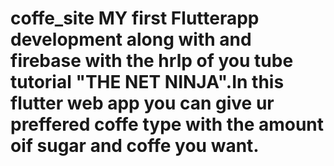# coffe_site MY first Flutterapp development along with and firebase  with the hrlp of you tube tutorial "THE NET NINJA".In this flutter web app you can give ur preffered coffe type with the amount oif sugar and coffe you want.
